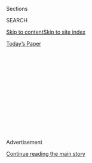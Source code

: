 <div id="app">

<div>

<div>

<div>

<div class="NYTAppHideMasthead css-1q2w90k e1suatyy0">

<div class="section css-ui9rw0 e1suatyy2">

<div class="css-eph4ug er09x8g0">

<div class="css-6n7j50">

</div>

<span class="css-1dv1kvn">Sections</span>

<div class="css-10488qs">

<span class="css-1dv1kvn">SEARCH</span>

</div>

[Skip to content](#site-content)[Skip to site
index](#site-index)

</div>

<div class="css-10698na e1huz5gh0">

</div>

</div>

<div id="masthead-bar-one" class="section hasLinks css-15hmgas e1csuq9d3">

<div class="css-uqyvli e1csuq9d0">

</div>

<div class="css-1uqjmks e1csuq9d1">

</div>

<div class="css-9e9ivx">

[](https://myaccount.nytimes3xbfgragh.onion/auth/login?response_type=cookie&client_id=vi)

</div>

<div class="css-1bvtpon e1csuq9d2">

[Today’s
Paper](https://www.nytimes3xbfgragh.onion/section/todayspaper)

</div>

</div>

</div>

</div>

<div data-aria-hidden="false">

<div id="site-content" data-role="main">

<div>

<div class="css-1aor85t" style="opacity:0.000000001;z-index:-1;visibility:hidden">

<div class="css-1hqnpie">

<div class="css-epjblv">

<span class="css-17xtcya">[Opinion](/section/opinion)</span><span class="css-x15j1o">|</span><span class="css-fwqvlz">The
Mystery of High Stock
Prices</span>

</div>

<div class="css-k008qs">

<div class="css-1iwv8en">

<span class="css-18z7m18"></span>

<div>

</div>

</div>

<span class="css-1n6z4y">https://nyti.ms/31DTy9g</span>

<div class="css-1705lsu">

<div class="css-4xjgmj">

<div class="css-4skfbu" data-role="toolbar" data-aria-label="Social Media Share buttons, Save button, and Comments Panel with current comment count" data-testid="share-tools">

  - 
  - 
  - 
  - 
    
    <div class="css-6n7j50">
    
    </div>

  - 

</div>

</div>

</div>

</div>

</div>

</div>

<div id="NYT_TOP_BANNER_REGION" class="css-13pd83m">

</div>

<div id="top-wrapper" class="css-1sy8kpn">

<div id="top-slug" class="css-l9onyx">

Advertisement

</div>

[Continue reading the main
story](#after-top)

<div class="ad top-wrapper" style="text-align:center;height:100%;display:block;min-height:250px">

<div id="top" class="place-ad" data-position="top" data-size-key="top">

</div>

</div>

<div id="after-top">

</div>

</div>

<div>

<div class="css-v5btjw etb61u70">

<div class="css-v05ibm etb61u71">

[Opinion](/section/opinion)

</div>

</div>

<div id="sponsor-wrapper" class="css-1hyfx7x">

<div id="sponsor-slug" class="css-19vbshk">

Supported by

</div>

[Continue reading the main
story](#after-sponsor)

<div id="sponsor" class="ad sponsor-wrapper" style="text-align:center;height:100%;display:block">

</div>

<div id="after-sponsor">

</div>

</div>

<div class="css-186x18t">

</div>

<div class="css-1vkm6nb ehdk2mb0">

# The Mystery of High Stock Prices

</div>

Why is the market doing so well when the economy is doing so poorly?

<div class="css-18e8msd">

<div class="css-vp77d3 epjyd6m0">

<div class="css-1p10dcb ey68jwv0" data-aria-hidden="true">

[![Steven
Rattner](https://static01.graylady3jvrrxbe.onion/images/2013/10/04/opinion/rattner-contributor/rattner-contributor-thumbLarge-v5.png
"Steven Rattner")](https://www.nytimes3xbfgragh.onion/topic/person/steven-rattner)

</div>

<div class="css-1baulvz">

By [<span class="css-1baulvz last-byline" itemprop="name">Steven
Rattner</span>](https://www.nytimes3xbfgragh.onion/topic/person/steven-rattner)

<div class="css-8atqhb">

Mr. Rattner served as counselor to the Treasury secretary in the Obama
administration.

</div>

</div>

</div>

  - July 3,
    2020

  - 
    
    <div class="css-4xjgmj">
    
    <div class="css-d8bdto" data-role="toolbar" data-aria-label="Social Media Share buttons, Save button, and Comments Panel with current comment count" data-testid="share-tools">
    
      - 
      - 
      - 
      - 
        
        <div class="css-6n7j50">
        
        </div>
    
      - 
    
    </div>
    
    </div>

</div>

<div class="css-79elbk" data-testid="photoviewer-wrapper">

<div class="css-z3e15g" data-testid="photoviewer-wrapper-hidden">

</div>

<div class="css-1a48zt4 ehw59r15" data-testid="photoviewer-children">

![<span class="css-cnj6d5 e1z0qqy90" itemprop="copyrightHolder"><span class="css-1ly73wi e1tej78p0">Credit...</span><span><span>Brendan
Mcdermid/Reuters</span></span></span>](https://static01.graylady3jvrrxbe.onion/images/2020/07/03/opinion/03Rattner2/merlin_173964405_ebba17f0-08f3-44ee-a6e1-b9797c871427-articleLarge.jpg?quality=75&auto=webp&disable=upscale)

</div>

</div>

</div>

<div class="section meteredContent css-1r7ky0e" name="articleBody" itemprop="articleBody">

<div class="css-1fanzo5 StoryBodyCompanionColumn">

<div class="css-53u6y8">

From the Department of Curiosities: On Tuesday, as the number of new
coronavirus cases continued to spike to record levels, the stock market
closed out its strongest quarter in more than two decades.

That was just one stop for the equity markets on a spring roller coaster
ride, three months that saw the fastest 30 percent
[decline](https://www.cnbc.com/2020/03/23/this-was-the-fastest-30percent-stock-market-decline-ever.html)
in stock prices in history, followed by the fastest 50-day
[increase](https://www.cnbc.com/2020/06/03/this-is-the-greatest-50-day-rally-in-the-history-of-the-sp-500.html)
on record.

This year’s volatility may be extreme, but it’s only the latest of many
seeming disconnects between stocks and the economy. In March 2009, for
example, while reported monthly job losses were topping 700,000, share
prices abruptly ended their 17-month decline and began a recovery that
essentially lasted until the virus
arrived.

</div>

</div>

<div id="30rattner-graphic1" class="section interactive-content interactive-size-scoop css-174j8de" data-id="100000007214849">

## In 2009, Stocks Turned Up Even as Economy Was Bleeding Jobs

<div class="css-17ih8de interactive-body" data-sourceid="100000007214849">

<div id="g-june-29-sidebyside-box" class="ai2html">

<div id="g-june-29-sidebyside-335" class="g-artboard" style="max-width: 335px;max-height: 314px" data-aspect-ratio="1.067" data-min-width="0" data-max-width="599">

<div style="padding: 0 0 93.7313% 0;">

</div>

![](data:image/gif;base64,R0lGODlhCgAKAIAAAB8fHwAAACH5BAEAAAAALAAAAAAKAAoAAAIIhI+py+0PYysAOw==)

<div id="g-ai0-1" class="g-annotations g-aiAbs g-aiPointText" style="top:8.1353%;margin-top:-25.5px;left:-0.1068%;width:142px;">

Monthly change in

nonfarm payrolls,
in

thousands

</div>

<div id="g-ai0-2" class="g-annotations g-aiAbs g-aiPointText" style="top:3.1035%;margin-top:-8.7px;left:54.8067%;width:75px;">

S\&P
500

</div>

<div id="g-ai0-3" class="g-annotations g-aiAbs g-aiPointText" style="top:8.5242%;margin-top:-8.8px;left:54.8067%;width:49px;">

1.6k

</div>

<div id="g-ai0-4" class="g-annotations g-aiAbs g-aiPointText" style="top:19.0337%;margin-top:-8.8px;left:-0.0953%;width:54px;">

\+400

</div>

<div id="g-ai0-5" class="g-annotations g-aiAbs g-aiPointText" style="top:27.6324%;margin-top:-8.8px;left:54.8067%;width:49px;">

1.4k

</div>

<div id="g-ai0-6" class="g-annotations g-aiAbs g-aiPointText" style="top:41.6452%;margin-top:-8.8px;left:1.5716%;width:30px;">

0

</div>

<div id="g-ai0-7" class="g-annotations g-aiAbs g-aiPointText" style="top:46.4223%;margin-top:-8.8px;left:54.8067%;width:49px;">

1.2k

</div>

<div id="g-ai0-8" class="g-annotations g-aiAbs g-aiPointText" style="top:64.5114%;margin-top:-25.6px;left:28.2697%;width:90px;">

While jobs

were

declining
...

</div>

<div id="g-ai0-9" class="g-annotations g-aiAbs g-aiPointText" style="top:66.4223%;margin-top:-25.6px;left:83.4378%;width:75px;">

...
stocks

were

climbing.

</div>

<div id="g-ai0-10" class="g-annotations g-aiAbs g-aiPointText" style="top:64.5751%;margin-top:-8.8px;left:-0.0287%;width:51px;">

\-400

</div>

<div id="g-ai0-11" class="g-annotations g-aiAbs g-aiPointText" style="top:65.5305%;margin-top:-8.8px;left:55.0665%;width:37px;">

1k

</div>

<div id="g-ai0-12" class="g-annotations g-aiAbs g-aiPointText" style="top:84.3203%;margin-top:-8.8px;left:55.0443%;width:46px;">

800

</div>

<div id="g-ai0-13" class="g-annotations g-aiAbs g-aiPointText" style="top:87.1866%;margin-top:-8.8px;left:-0.0287%;width:51px;">

\-800

</div>

<div id="g-ai0-14" class="g-annotations g-aiAbs g-aiPointText" style="top:96.1038%;margin-top:-8.8px;left:14.484%;margin-left:-27px;width:54px;">

2008

</div>

<div id="g-ai0-15" class="g-annotations g-aiAbs g-aiPointText" style="top:96.1038%;margin-top:-8.8px;left:25.8149%;margin-left:-20.5px;width:41px;">

‘10

</div>

<div id="g-ai0-16" class="g-annotations g-aiAbs g-aiPointText" style="top:96.1038%;margin-top:-8.8px;left:37.326%;margin-left:-20.5px;width:41px;">

‘12

</div>

<div id="g-ai0-17" class="g-annotations g-aiAbs g-aiPointText" style="top:96.1038%;margin-top:-8.8px;left:71.4908%;margin-left:-27px;width:54px;">

2008

</div>

<div id="g-ai0-18" class="g-annotations g-aiAbs g-aiPointText" style="top:96.1038%;margin-top:-8.8px;left:83.2872%;margin-left:-20.5px;width:41px;">

‘10

</div>

<div id="g-ai0-19" class="g-annotations g-aiAbs g-aiPointText" style="top:96.1038%;margin-top:-8.8px;left:94.3326%;margin-left:-20.5px;width:41px;">

‘12

</div>

</div>

<div id="g-june-29-sidebyside-600" class="g-artboard" style="width:600px; height:318px;" data-aspect-ratio="1.887" data-min-width="600">

<div style="">

</div>

![](data:image/gif;base64,R0lGODlhCgAKAIAAAB8fHwAAACH5BAEAAAAALAAAAAAKAAoAAAIIhI+py+0PYysAOw==)

<div id="g-ai1-1" class="g-annotations g-aiAbs g-aiPointText" style="top:5.7059%;margin-top:-17.1px;left:-0.0016%;width:242px;">

Monthly change in nonfarm payrolls,

in
thousands

</div>

<div id="g-ai1-2" class="g-annotations g-aiAbs g-aiPointText" style="top:3.3789%;margin-top:-8.7px;left:51.9174%;width:75px;">

S\&P
500

</div>

<div id="g-ai1-3" class="g-annotations g-aiAbs g-aiPointText" style="top:9.0459%;margin-top:-8.8px;left:51.9174%;width:49px;">

1.6k

</div>

<div id="g-ai1-4" class="g-annotations g-aiAbs g-aiPointText" style="top:19.1088%;margin-top:-8.8px;left:0.0108%;width:54px;">

\+400

</div>

<div id="g-ai1-5" class="g-annotations g-aiAbs g-aiPointText" style="top:27.5993%;margin-top:-8.8px;left:51.9174%;width:49px;">

1.4k

</div>

<div id="g-ai1-6" class="g-annotations g-aiAbs g-aiPointText" style="top:41.4358%;margin-top:-8.8px;left:1.8007%;width:30px;">

0

</div>

<div id="g-ai1-7" class="g-annotations g-aiAbs g-aiPointText" style="top:46.1528%;margin-top:-8.8px;left:51.9174%;width:49px;">

1.2k

</div>

<div id="g-ai1-8" class="g-annotations g-aiAbs g-aiPointText" style="top:64.0773%;margin-top:-8.8px;left:0.0824%;width:51px;">

\-400

</div>

<div id="g-ai1-9" class="g-annotations g-aiAbs g-aiPointText" style="top:65.0207%;margin-top:-8.8px;left:52.1963%;width:37px;">

1k

</div>

<div id="g-ai1-10" class="g-annotations g-aiAbs g-aiPointText" style="top:67.6622%;margin-top:-17.2px;left:28.8691%;width:122px;">

While jobs

were declining
...

</div>

<div id="g-ai1-11" class="g-annotations g-aiAbs g-aiPointText" style="top:67.6622%;margin-top:-17.2px;left:81.7024%;width:107px;">

... stocks
were

recovering.

</div>

<div id="g-ai1-12" class="g-annotations g-aiAbs g-aiPointText" style="top:83.5742%;margin-top:-8.8px;left:52.1726%;width:46px;">

800

</div>

<div id="g-ai1-13" class="g-annotations g-aiAbs g-aiPointText" style="top:86.7188%;margin-top:-8.8px;left:0.0824%;width:51px;">

\-800

</div>

<div id="g-ai1-14" class="g-annotations g-aiAbs g-aiPointText" style="top:96.4673%;margin-top:-8.8px;left:15.6613%;margin-left:-27px;width:54px;">

2008

</div>

<div id="g-ai1-15" class="g-annotations g-aiAbs g-aiPointText" style="top:96.4673%;margin-top:-8.8px;left:27.8778%;margin-left:-27px;width:54px;">

2010

</div>

<div id="g-ai1-16" class="g-annotations g-aiAbs g-aiPointText" style="top:96.4673%;margin-top:-8.8px;left:40.2395%;margin-left:-27px;width:54px;">

2012

</div>

<div id="g-ai1-17" class="g-annotations g-aiAbs g-aiPointText" style="top:96.4673%;margin-top:-8.8px;left:69.828%;margin-left:-27px;width:54px;">

2008

</div>

<div id="g-ai1-18" class="g-annotations g-aiAbs g-aiPointText" style="top:96.4673%;margin-top:-8.8px;left:82.5445%;margin-left:-27px;width:54px;">

2010

</div>

<div id="g-ai1-19" class="g-annotations g-aiAbs g-aiPointText" style="top:96.4673%;margin-top:-8.8px;left:94.4061%;margin-left:-27px;width:54px;">

2012

</div>

</div>

</div>

</div>

Source: Bureau of Labor Statistics, Standard & Poor’s

By The New York Times

</div>

<div class="css-1fanzo5 StoryBodyCompanionColumn">

<div class="css-53u6y8">

What gives? Why has an economy that has experienced the biggest collapse
since the Great Depression not — at least to date — inflicted any
lasting damage on a market that is often expected to reflect the state
of the economy or, at least, of corporate profits?

</div>

</div>

<div class="css-1fanzo5 StoryBodyCompanionColumn">

<div class="css-53u6y8">

Some hold the view that the economy’s troubles will be short-lived; a
V-shaped recovery will soon unfold and the stock market is merely
looking ahead. Others cite the upsurge in buying by small individual
investors.

My vote for the most significant driver of stock prices is the huge
amount of liquidity that the Federal Reserve has injected into the
financial system, in an effort to counteract the depressive economic
impact of the virus.

That has pushed interest rates to record lows, turning money market
funds, bonds and other fixed-income instruments into low-returning
investments. The Standard & Poor’s index of 500 stocks, for example,
currently has a dividend yield of 1.9 percent, compared with 0.7 percent
for 10-year Treasury notes.

Unusually, an investor can now make more in current income from stocks
than from high-quality fixed-income securities while participating in
any future appreciation in share prices. (Yes, while stocks can also go
down, over the long term, they have always
appreciated.)

</div>

</div>

<div style="max-width:100%;margin:0 auto">

<div class="css-17dprlf" data-id="100000007216858" data-slug="RattnerYields" style="max-width:600px">

</div>

</div>

<div class="css-1fanzo5 StoryBodyCompanionColumn">

<div class="css-53u6y8">

Coincidence or not, the day the [Fed
announced](https://www.nytimes3xbfgragh.onion/2020/03/23/business/economy/coronavirus-fed-bond-buying.html)
a massive injection of liquidity, the plunge in the market abated and
the extraordinary recovery in stocks
began.

</div>

</div>

<div style="max-width:100%;margin:0 auto">

<div class="css-17dprlf" data-id="100000007216842" data-slug="RattnerStocksFed" style="max-width:600px">

</div>

</div>

<div class="css-1fanzo5 StoryBodyCompanionColumn">

<div class="css-53u6y8">

“Don’t fight the Fed” has been a mantra for investors for decades.
During the tenure of Alan Greenspan as Fed chairman, the notion that the
Fed would provide a fire hose of liquidity whenever a crisis threatened
became known as the “Greenspan put.”

In fairness, the Fed is not the only factor influencing the market.
Individual investors, known for their often poor timing of entry and
exit points, have been trading actively, aided by commissions that major
online brokers have [dropped to
zero](https://www.nytimes3xbfgragh.onion/2019/10/01/your-money/charles-schwab-free-trades.html).

That has created some weird anomalies: After pandemic losses [drove
Hertz
shares](https://www.ft.com/content/b592847a-2061-4460-8aa5-3b22a2153210)
below $1 and the company filed for bankruptcy, small investors piled in
and sent the stock briefly above $5, even though shareholders rarely
receive material proceeds from a bankruptcy.

However, as a whole, data on fund flows do not show — at least yet —
enough new retail money coming into the market to materially account for
its quick and strong recovery.

</div>

</div>

<div class="css-1fanzo5 StoryBodyCompanionColumn">

<div class="css-53u6y8">

And the overall strong performance of stocks masks the fact that the
market has recognized that profits of fast-growing technology companies
have not been significantly hurt by the pandemic while more cyclical
companies in manufacturing, retail and the like are suffering mightily.

Since the market peaked on Feb. 19, the tech-heavy Nasdaq index is up
four percent essentially unchanged while the Dow Jones average — more
oriented toward cyclical companies — has fallen by 12 percent.

Nonetheless, many [legendary
investors](https://www.bloomberg.com/news/articles/2020-05-13/wall-street-heavyweights-are-sounding-alarm-about-stock-prices?sref=qN0DZypA)
— from Stanley Druckenmiller to Paul Tudor Jones — remain deeply
concerned about the gap between share prices and economic fundamentals.
Warren Buffett, who made billions for his company, Berkshire Hathaway,
by investing heavily during the financial crisis, appears to have mostly
stayed on the sidelines.

In recent days, the market has seemed sympathetic to their view. As
virus cases have begun spiking, stock prices have shuddered, as they did
on Friday, June 26. But so far, at least, they have quickly stabilized,
albeit below the highs of early June.

So at the moment, as much as President Trump would like to think
otherwise, lofty stock prices are not a sign of a strong economy.

And in the long run, the view of professional investors that share
prices must eventually align with economic fundamentals will prevail.

To me, those fundamentals look scary. The new climb in virus cases
threatens to force shutdowns and delay reopenings. At best, the recovery
is likely to be lengthy, particularly for industries including travel
and hospitality.

</div>

</div>

<div class="css-1fanzo5 StoryBodyCompanionColumn">

<div class="css-53u6y8">

Without a robust economy, corporate profits are unlikely to recover
fully, eventually pulling down stocks. To know when that recovery might
occur, keep a close eye on the path of the virus.

But also, don’t forget to watch the Fed.

</div>

</div>

</div>

<div>

</div>

<div>

</div>

<div>

</div>

<div>

<div id="bottom-wrapper" class="css-1ede5it">

<div id="bottom-slug" class="css-l9onyx">

Advertisement

</div>

[Continue reading the main
story](#after-bottom)

<div id="bottom" class="ad bottom-wrapper" style="text-align:center;height:100%;display:block;min-height:90px">

</div>

<div id="after-bottom">

</div>

</div>

</div>

</div>

</div>

## Site Index

<div>

</div>

## Site Information Navigation

  - [© <span>2020</span> <span>The New York Times
    Company</span>](https://help.nytimes3xbfgragh.onion/hc/en-us/articles/115014792127-Copyright-notice)

<!-- end list -->

  - [NYTCo](https://www.nytco.com/)
  - [Contact
    Us](https://help.nytimes3xbfgragh.onion/hc/en-us/articles/115015385887-Contact-Us)
  - [Work with us](https://www.nytco.com/careers/)
  - [Advertise](https://nytmediakit.com/)
  - [T Brand Studio](http://www.tbrandstudio.com/)
  - [Your Ad
    Choices](https://www.nytimes3xbfgragh.onion/privacy/cookie-policy#how-do-i-manage-trackers)
  - [Privacy](https://www.nytimes3xbfgragh.onion/privacy)
  - [Terms of
    Service](https://help.nytimes3xbfgragh.onion/hc/en-us/articles/115014893428-Terms-of-service)
  - [Terms of
    Sale](https://help.nytimes3xbfgragh.onion/hc/en-us/articles/115014893968-Terms-of-sale)
  - [Site
    Map](https://spiderbites.nytimes3xbfgragh.onion)
  - [Help](https://help.nytimes3xbfgragh.onion/hc/en-us)
  - [Subscriptions](https://www.nytimes3xbfgragh.onion/subscription?campaignId=37WXW)

</div>

</div>

</div>

</div>
